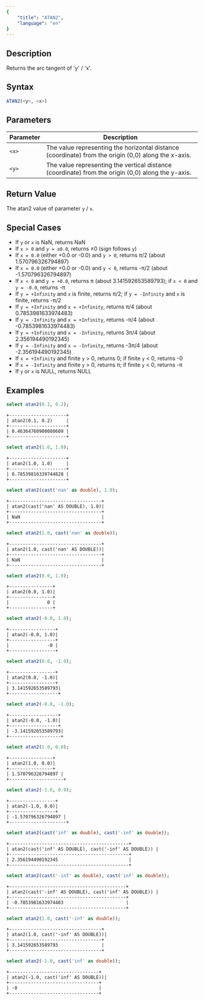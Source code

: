 ```yaml
---
{
    "title": "ATAN2",
    "language": "en"
}
---
```


## Description

Returns the arc tangent of 'y' / 'x'.

## Syntax

```sql
ATAN2(<y>, <x>)
```

## Parameters  

| Parameter | Description |  
| -- | -- |  
| `<x>` | The value representing the horizontal distance (coordinate) from the origin (0,0) along the x-axis. |  
| `<y>` | The value representing the vertical distance (coordinate) from the origin (0,0) along the y-axis. |  

## Return Value  

The atan2 value of parameter `y` / `x`. 

## Special Cases
- If `y` or `x` is NaN, returns NaN
- If `x > 0` and `y = ±0.0`, returns ±0 (sign follows `y`)
- If `x = 0.0` (either +0.0 or -0.0) and `y > 0`, returns π/2 (about 1.570796326794897)
- If `x = 0.0` (either +0.0 or -0.0) and `y < 0`, returns -π/2 (about -1.570796326794897)
- If `x < 0` and `y = +0.0`, returns π (about 3.141592653589793); if `x < 0` and `y = -0.0`, returns -π
- If `y = +Infinity` and `x` is finite, returns π/2; if `y = -Infinity` and `x` is finite, returns -π/2
- If `y = +Infinity` and `x = +Infinity`, returns π/4 (about 0.7853981633974483)
- If `y = -Infinity` and `x = +Infinity`, returns -π/4 (about -0.7853981633974483)
- If `y = +Infinity` and `x = -Infinity`, returns 3π/4 (about 2.356194490192345)
- If `y = -Infinity` and `x = -Infinity`, returns -3π/4 (about -2.356194490192345)
- If `x = +Infinity` and finite `y` > 0, returns 0; if finite `y` < 0, returns -0
- If `x = -Infinity` and finite `y` > 0, returns π; if finite `y` < 0, returns -π
- If `y` or `x` is NULL, returns NULL

## Examples

```sql
select atan2(0.1, 0.2);
```

```text
+---------------------+
| atan2(0.1, 0.2)     |
+---------------------+
| 0.46364760900080609 |
+---------------------+
```

```sql
select atan2(1.0, 1.0);
```

```text
+---------------------+
| atan2(1.0, 1.0)     |
+---------------------+
| 0.78539816339744828 |
+---------------------+
```

```sql
select atan2(cast('nan' as double), 1.0);
```
```text
+----------------------------------+
| atan2(cast('nan' AS DOUBLE), 1.0)|
+----------------------------------+
| NaN                              |
+----------------------------------+
```

```sql
select atan2(1.0, cast('nan' as double));
```
```text
+----------------------------------+
| atan2(1.0, cast('nan' AS DOUBLE))|
+----------------------------------+
| NaN                              |
+----------------------------------+
```

```sql
select atan2(0.0, 1.0);
```
```text
+----------------+
| atan2(0.0, 1.0)|
+----------------+
|              0 |
+----------------+
```

```sql
select atan2(-0.0, 1.0);
```
```text
+-----------------+
| atan2(-0.0, 1.0)|
+-----------------+
|              -0 |
+-----------------+
```

```sql
select atan2(0.0, -1.0);
```
```text
+-----------------+
| atan2(0.0, -1.0)|
+-----------------+
| 3.141592653589793|
+------------------+
```

```sql
select atan2(-0.0, -1.0);
```
```text
+------------------+
| atan2(-0.0, -1.0)|
+------------------+
| -3.141592653589793|
+-------------------+
```

```sql
select atan2(1.0, 0.0);
```
```text
+----------------+
| atan2(1.0, 0.0)|
+----------------+
| 1.570796326794897 |
+--------------------+
```

```sql
select atan2(-1.0, 0.0);
```
```text
+-----------------+
| atan2(-1.0, 0.0)|
+-----------------+
| -1.570796326794897 |
+---------------------+
```

```sql
select atan2(cast('inf' as double), cast('-inf' as double));
```
```text
+--------------------------------------------+
| atan2(cast('inf' AS DOUBLE), cast('-inf' AS DOUBLE)) |
+--------------------------------------------+
| 2.356194490192345                          |
+--------------------------------------------+
```

```sql
select atan2(cast('-inf' as double), cast('inf' as double));
```
```text
+-------------------------------------------+
| atan2(cast('-inf' AS DOUBLE), cast('inf' AS DOUBLE)) |
+-------------------------------------------+
| -0.7853981633974483                       |
+-------------------------------------------+
```

```sql
select atan2(1.0, cast('-inf' as double));
```
```text
+----------------------------------+
| atan2(1.0, cast('-inf' AS DOUBLE))|
+----------------------------------+
| 3.141592653589793                |
+----------------------------------+
```

```sql
select atan2(-1.0, cast('inf' as double));
```
```text
+---------------------------------+
| atan2(-1.0, cast('inf' AS DOUBLE))|
+---------------------------------+
| -0                              |
+---------------------------------+
```
